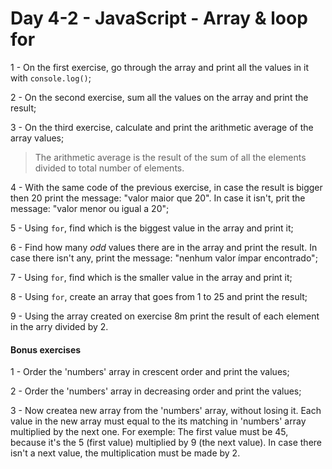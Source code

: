 # Day 4-2 - JavaScript - Array & loop for

1 - On the first exercise, go through the array and print all the values in it with `console.log()`;

2 - On the second exercise, sum all the values on the array and print the result;

3 - On the third exercise, calculate and print the arithmetic average of the array values;
  > The arithmetic average is the result of the sum of all the elements divided to total number of elements.

4 - With the same code of the previous exercise, in case the result is bigger then 20 print the message: "valor maior que 20". In case it isn't, prit the message: "valor menor ou igual a 20";

5 - Using `for`, find which is the biggest value in the array and print it;

6 - Find how many _odd_ values there are in the array and print the result. In case there isn't any, print the message: "nenhum valor ímpar encontrado";

7 - Using `for`, find which is the smaller value in the array and print it;

8 - Using `for`, create an array that goes from 1 to 25 and print the result;

9 - Using the array created on exercise 8m print the result of each element in the arry divided by 2.

#### Bonus exercises

1 - Order the 'numbers' array in crescent order and print the values;

2 - Order the 'numbers' array in decreasing order and print the values;

3 - Now createa new array from the 'numbers' array, without losing it. Each value in the new array must equal to the its matching in 'numbers' array multiplied by the next one. For exemple: The first value must be 45, because it's the 5 (first value) multiplied by 9 (the next value).
In case there isn't a next value, the multiplication must be made by 2.
